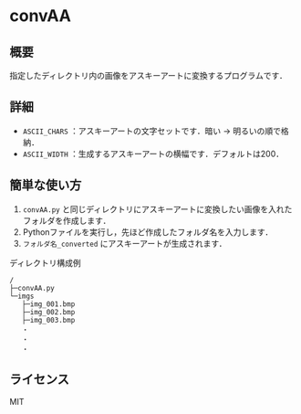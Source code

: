 # convAA

## 概要
指定したディレクトリ内の画像をアスキーアートに変換するプログラムです．

## 詳細
- `ASCII_CHARS` ：アスキーアートの文字セットです．暗い -> 明るいの順で格納．
- `ASCII_WIDTH` ：生成するアスキーアートの横幅です．デフォルトは200．

## 簡単な使い方
1. `convAA.py` と同じディレクトリにアスキーアートに変換したい画像を入れたフォルダを作成します．
2. Pythonファイルを実行し，先ほど作成したフォルダ名を入力します．
3. `フォルダ名_converted` にアスキーアートが生成されます．

ディレクトリ構成例
```
/
├─convAA.py
└─imgs
   ├─img_001.bmp
   ├─img_002.bmp
   ├─img_003.bmp
   ・
   ・
   ・
```

## ライセンス
MIT
